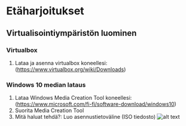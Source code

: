 # Etäharjoitukset
## Virtualisointiympäristön luominen
### Virtualbox
1. Lataa ja asenna virtualbox koneellesi: (https://www.virtualbox.org/wiki/Downloads)

### Windows 10 median lataus
1. Lataa Windows Media Creation Tool koneellesi: (https://www.microsoft.com/fi-fi/software-download/windows10)
2. Suorita Media Creation Tool
3. Mitä haluat tehdä?: Luo asennustietoväline (ISO tiedosto)
![alt text](http://url/to/img.png)
